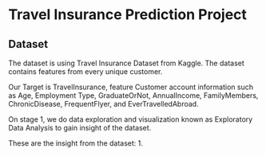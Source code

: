 # Travel Insurance Prediction Project

## Dataset

The dataset is using Travel Insurance Dataset from Kaggle. The dataset contains features from every unique customer. 

Our Target is TravelInsurance, feature Customer account information such as Age, Employment Type, GraduateOrNot, AnnualIncome, FamilyMembers, ChronicDisease, FrequentFlyer, and EverTravelledAbroad.

On stage 1, we do data exploration and visualization known as Exploratory Data Analysis to gain insight of the dataset. 

These are the insight from the dataset:
1. 
